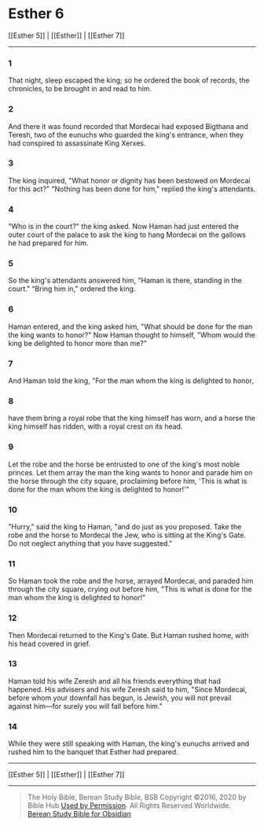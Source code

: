 # Esther 6

[[Esther 5]] | [[Esther]] | [[Esther 7]]

---

### 1
That night, sleep escaped the king; so he ordered the book of records, the chronicles, to be brought in and read to him.

### 2
And there it was found recorded that Mordecai had exposed Bigthana and Teresh, two of the eunuchs who guarded the king's entrance, when they had conspired to assassinate King Xerxes.

### 3
The king inquired, "What honor or dignity has been bestowed on Mordecai for this act?" "Nothing has been done for him," replied the king's attendants.

### 4
"Who is in the court?" the king asked. Now Haman had just entered the outer court of the palace to ask the king to hang Mordecai on the gallows he had prepared for him.

### 5
So the king's attendants answered him, "Haman is there, standing in the court." "Bring him in," ordered the king.

### 6
Haman entered, and the king asked him, "What should be done for the man the king wants to honor?" Now Haman thought to himself, "Whom would the king be delighted to honor more than me?"

### 7
And Haman told the king, "For the man whom the king is delighted to honor,

### 8
have them bring a royal robe that the king himself has worn, and a horse the king himself has ridden, with a royal crest on its head.

### 9
Let the robe and the horse be entrusted to one of the king's most noble princes. Let them array the man the king wants to honor and parade him on the horse through the city square, proclaiming before him, 'This is what is done for the man whom the king is delighted to honor!'"

### 10
"Hurry," said the king to Haman, "and do just as you proposed. Take the robe and the horse to Mordecai the Jew, who is sitting at the King's Gate. Do not neglect anything that you have suggested."

### 11
So Haman took the robe and the horse, arrayed Mordecai, and paraded him through the city square, crying out before him, "This is what is done for the man whom the king is delighted to honor!"

### 12
Then Mordecai returned to the King's Gate. But Haman rushed home, with his head covered in grief.

### 13
Haman told his wife Zeresh and all his friends everything that had happened. His advisers and his wife Zeresh said to him, "Since Mordecai, before whom your downfall has begun, is Jewish, you will not prevail against him—for surely you will fall before him."

### 14
While they were still speaking with Haman, the king's eunuchs arrived and rushed him to the banquet that Esther had prepared.

---

[[Esther 5]] | [[Esther]] | [[Esther 7]]

---

> The Holy Bible, Berean Study Bible, BSB
> Copyright &copy;2016, 2020 by Bible Hub
> [Used by Permission](https://berean.bible/terms.htm). All Rights Reserved Worldwide.
> [Berean Study Bible for Obsidian](https://github.com/gapmiss/berean-study-bible-for-obsidian)

